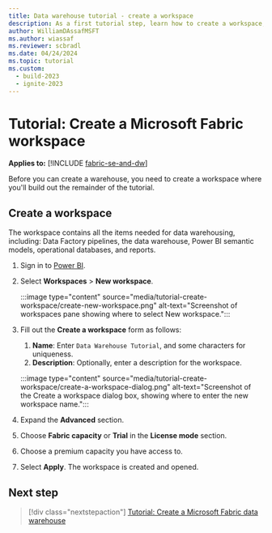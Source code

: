 ```yaml
---
title: Data warehouse tutorial - create a workspace
description: As a first tutorial step, learn how to create a workspace, which you'll work in for the rest of the tutorial.
author: WilliamDAssafMSFT
ms.author: wiassaf
ms.reviewer: scbradl
ms.date: 04/24/2024
ms.topic: tutorial
ms.custom:
  - build-2023
  - ignite-2023
---
```


# Tutorial: Create a Microsoft Fabric workspace

**Applies to:** [!INCLUDE [fabric-se-and-dw](includes/applies-to-version/fabric-se-and-dw.md)]

Before you can create a warehouse, you need to create a workspace where you'll build out the remainder of the tutorial.

## Create a workspace

The workspace contains all the items needed for data warehousing, including: Data Factory pipelines, the data warehouse, Power BI semantic models, operational databases, and reports.

1. Sign in to [Power BI](https://powerbi.com).
1. Select **Workspaces** > **New workspace**.

   :::image type="content" source="media/tutorial-create-workspace/create-new-workspace.png" alt-text="Screenshot of workspaces pane showing where to select New workspace.":::

1. Fill out the **Create a workspace** form as follows:
   1. **Name**: Enter `Data Warehouse Tutorial`, and some characters for uniqueness.
   1. **Description**: Optionally, enter a description for the workspace.

   :::image type="content" source="media/tutorial-create-workspace/create-a-workspace-dialog.png" alt-text="Screenshot of the Create a workspace dialog box, showing where to enter the new workspace name.":::

1. Expand the **Advanced** section.
1. Choose **Fabric capacity** or **Trial** in the **License mode** section.
1. Choose a premium capacity you have access to.
1. Select **Apply**. The workspace is created and opened.

## Next step

> [!div class="nextstepaction"]
> [Tutorial: Create a Microsoft Fabric data warehouse](tutorial-create-warehouse.md)
